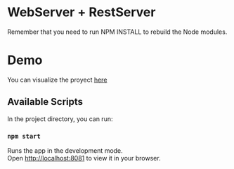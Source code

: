 # WebServer + RestServer 

Remember that you need to run NPM INSTALL to rebuild the Node modules.

# Demo
You can visualize the proyect [here](https://restserverudemyy.herokuapp.com/)

## Available Scripts

In the project directory, you can run:

### `npm start`

Runs the app in the development mode.\
Open [http://localhost:8081](http://localhost:8081) to view it in your browser.
